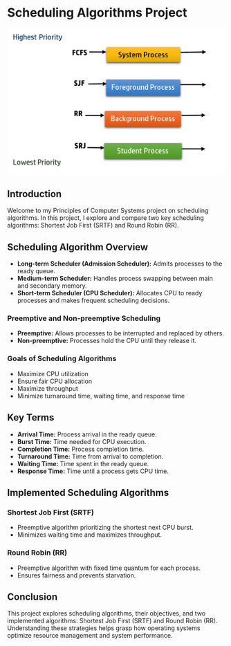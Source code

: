 # Scheduling Algorithms Project 
![logo](scheduling.png)
## Introduction

Welcome to my Principles of Computer Systems project on scheduling algorithms. In this project, I explore and compare two key scheduling algorithms: Shortest Job First (SRTF) and Round Robin (RR).

## Scheduling Algorithm Overview

- **Long-term Scheduler (Admission Scheduler):** Admits processes to the ready queue.
- **Medium-term Scheduler:** Handles process swapping between main and secondary memory.
- **Short-term Scheduler (CPU Scheduler):** Allocates CPU to ready processes and makes frequent scheduling decisions.

### Preemptive and Non-preemptive Scheduling

- **Preemptive:** Allows processes to be interrupted and replaced by others.
- **Non-preemptive:** Processes hold the CPU until they release it.

### Goals of Scheduling Algorithms

- Maximize CPU utilization
- Ensure fair CPU allocation
- Maximize throughput
- Minimize turnaround time, waiting time, and response time

## Key Terms

- **Arrival Time:** Process arrival in the ready queue.
- **Burst Time:** Time needed for CPU execution.
- **Completion Time:** Process completion time.
- **Turnaround Time:** Time from arrival to completion.
- **Waiting Time:** Time spent in the ready queue.
- **Response Time:** Time until a process gets CPU time.

## Implemented Scheduling Algorithms

### Shortest Job First (SRTF)

- Preemptive algorithm prioritizing the shortest next CPU burst.
- Minimizes waiting time and maximizes throughput.

### Round Robin (RR)

- Preemptive algorithm with fixed time quantum for each process.
- Ensures fairness and prevents starvation.

## Conclusion

This project explores scheduling algorithms, their objectives, and two implemented algorithms: Shortest Job First (SRTF) and Round Robin (RR). Understanding these strategies helps grasp how operating systems optimize resource management and system performance.

